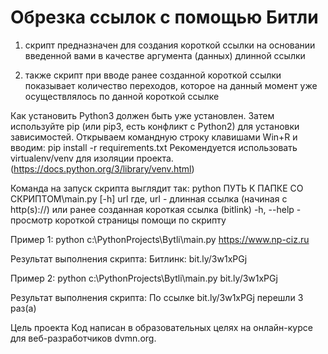 # Обрезка ссылок с помощью Битли

1. скрипт предназначен для создания короткой ссылки на основании введенной вами в качестве аргумента (данных) 
длинной ссылки

2. также скрипт при вводе ранее созданной короткой ссылки показывает количество переходов, которое на данный момент уже
осуществлялось по данной короткой ссылке

Как установить
Python3 должен быть уже установлен. 
Затем используйте pip (или pip3, есть конфликт с Python2) для установки зависимостей.
Открываем командную строку клавишами Win+R и вводим:
pip install -r requirements.txt
Рекомендуется использовать virtualenv/venv для изоляции проекта.
(https://docs.python.org/3/library/venv.html)

Команда на запуск скрипта выглядит так:
python ПУТЬ К ПАПКЕ СО СКРИПТОМ\main.py [-h] url
где, 
  url - длинная ссылка (начиная с http(s)://) или ранее созданная короткая ссылка (bitlink)
  -h, --help - просмотр короткой страницы помощи по скрипту

Пример 1:
python c:\PythonProjects\Bytli\main.py https://www.np-ciz.ru

Результат выполнения скрипта:
Битлинк:  bit.ly/3w1xPGj

Пример 2:
python c:\PythonProjects\Bytli\main.py bit.ly/3w1xPGj

Результат выполнения скрипта:
По ссылке bit.ly/3w1xPGj перешли 3 раз(а)

Цель проекта
Код написан в образовательных целях на онлайн-курсе для веб-разработчиков dvmn.org.